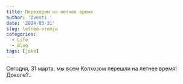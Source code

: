 ```yaml
---
title: Переходим на летнее время
author: 'Dvesti '
date: '2024-03-31'
slug: letnee-vremja
categories:
  - Life
  - Blog
tags: [joke]
---
```


Сегодня, 31 марта, мы всем Колхозом перешли на летнее время!  
Доколе?..   
